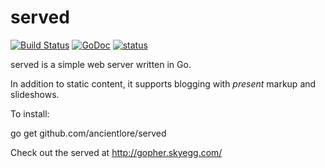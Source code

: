 served
======

[![Build Status](https://travis-ci.org/ancientlore/served.svg?branch=master)](https://travis-ci.org/ancientlore/served)
[![GoDoc](https://godoc.org/github.com/ancientlore/served?status.svg)](https://godoc.org/github.com/ancientlore/served)
[![status](https://sourcegraph.com/api/repos/github.com/ancientlore/served/.badges/status.png)](https://sourcegraph.com/github.com/ancientlore/served)

served is a simple web server written in Go.

In addition to static content, it supports blogging with *present* markup and slideshows.

To install:

go get github.com/ancientlore/served

Check out the served at http://gopher.skyegg.com/
